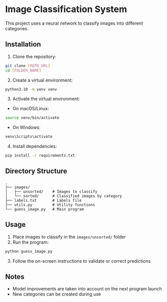 # Image Classification System

This project uses a neural network to classify images into different categories.

## Installation

1. Clone the repository:

```bash
git clone [REPO_URL]
cd [FOLDER_NAME]
```

2. Create a virtual environment:

```bash
python3.10 -m venv venv
```

3. Activate the virtual environment:

- On macOS/Linux:

```bash
source venv/bin/activate
```

- On Windows:

```bash
venv\Scripts\activate
```

4. Install dependencies:

```bash
pip install -r requirements.txt
```

## Directory Structure

```
.
├── images/
│   ├── unsorted/    # Images to classify
│   └── sorted/      # Classified images by category
├── labels.txt       # Labels file
├── utils.py         # Utility functions
└── guess_image.py   # Main program
```

## Usage

1. Place images to classify in the `images/unsorted/` folder
2. Run the program:

```bash
python guess_image.py
```

3. Follow the on-screen instructions to validate or correct predictions

## Notes

- Model improvements are taken into account on the next program launch
- New categories can be created during use
